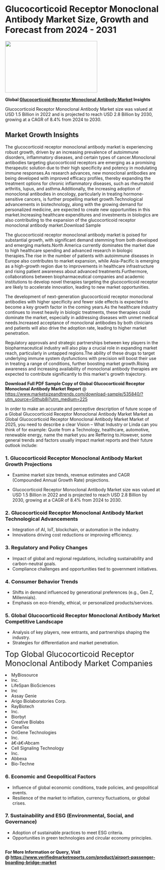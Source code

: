<H1>Glucocorticoid Receptor Monoclonal Antibody Market Size, Growth and Forecast from 2024 - 2031</H1><img class="aligncenter size-medium wp-image-584254" src="https://thirdeyenews.in/wp-content/uploads/2024/09/Global-Market-Research-300x168.jpeg" alt="" width="300" height="168" /><p><strong>Global&nbsp;<a href="https://www.marketsizeandtrends.com/download-sample/535840/?utm_source=Github8j?utm_medium=225">Glucocorticoid Receptor Monoclonal Antibody Market</a> Insights</strong></p><p>Glucocorticoid Receptor Monoclonal Antibody Market size was valued at USD 1.5 Billion in 2022 and is projected to reach USD 2.8 Billion by 2030, growing at a CAGR of 8.4% from 2024 to 2030.</p><p><h2>Market Growth Insights</h2> The glucocorticoid receptor monoclonal antibody market is experiencing robust growth, driven by an increasing prevalence of autoimmune disorders, inflammatory diseases, and certain types of cancer.Monoclonal antibodies targeting glucocorticoid receptors are emerging as a promising therapeutic solution due to their high specificity and potency in modulating immune responses.As research advances, new monoclonal antibodies are being developed with improved efficacy profiles, thereby expanding the treatment options for chronic inflammatory diseases, such as rheumatoid arthritis, lupus, and asthma.Additionally, the increasing adoption of monoclonal antibodies in oncology, particularly in treating hormone-sensitive cancers, is further propelling market growth.Technological advancements in biotechnology, along with the growing demand for personalized medicine, are expected to create new opportunities in this market.Increasing healthcare expenditures and investments in biologics are also contributing to the expansion of the glucocorticoid receptor monoclonal antibody market.Download Sample <p>The glucocorticoid receptor monoclonal antibody market is poised for substantial growth, with significant demand stemming from both developed and emerging markets.North America currently dominates the market due to high healthcare spending and advanced research in biologic therapies.The rise in the number of patients with autoimmune diseases in Europe also contributes to market expansion, while Asia-Pacific is emerging as a high-growth region due to improvements in healthcare infrastructure and rising patient awareness about advanced treatments.Furthermore, collaborations between biopharmaceutical companies and academic institutions to develop novel therapies targeting the glucocorticoid receptor are likely to accelerate innovation, leading to new market opportunities.</p> <p>The development of next-generation glucocorticoid receptor monoclonal antibodies with higher specificity and fewer side effects is expected to become a key growth factor in the coming years.As the healthcare industry continues to invest heavily in biologic treatments, these therapies could dominate the market, especially in addressing diseases with unmet medical needs.Increased acceptance of monoclonal antibodies by both clinicians and patients will also drive the adoption rate, leading to higher market penetration.</p> <p>Regulatory approvals and strategic partnerships between key players in the biopharmaceutical industry will also play a crucial role in expanding market reach, particularly in untapped regions.The ability of these drugs to target underlying immune system dysfunctions with precision will boost their use in treating a range of conditions, further boosting market growth.Rising awareness and increasing availability of monoclonal antibody therapies are expected to contribute significantly to this market's growth trajectory.</p> </p><p><span class=""><strong>Download Full PDF Sample Copy of Global Glucocorticoid Receptor Monoclonal Antibody Market Report</strong> @ <a href="https://www.marketsizeandtrends.com/download-sample/535840/?utm_source=Github8j?utm_medium=225" target="_blank">https://www.marketsizeandtrends.com/download-sample/535840/?utm_source=Github8j?utm_medium=225</a></span></p><p>In order to make an accurate and perceptive description of future scope of a Global&nbsp;Glucocorticoid Receptor Monoclonal Antibody Market Market as Global&nbsp;Glucocorticoid Receptor Monoclonal Antibody Market Market of 2025, you need to describe a clear Vision &ndash; What Industry or Linda can you think of for example: Quote from a Technology, healthcare, automotive, renewable energy, name the market you are Reffering to.However, some general trends and factors usually impact market reports and their future outlook include:</p><h3>1.&nbsp;<strong>Glucocorticoid Receptor Monoclonal Antibody Market Growth Projections</strong></h3><ul><li>Examine market size trends, revenue estimates and CAGR (Compounded Annual Growth Rate) projections.</li><li><p>Glucocorticoid Receptor Monoclonal Antibody Market size was valued at USD 1.5 Billion in 2022 and is projected to reach USD 2.8 Billion by 2030, growing at a CAGR of 8.4% from 2024 to 2030.</p></li></ul><h3>2.&nbsp;<strong>Glucocorticoid Receptor Monoclonal Antibody Market Technological Advancements</strong></h3><ul><li>Integration of AI, IoT, blockchain, or automation in the industry.</li><li>Innovations driving cost reductions or improving efficiency.</li></ul><h3>3.&nbsp;<strong>Regulatory and Policy Changes</strong></h3><ul><li>Impact of global and regional regulations, including sustainability and carbon-neutral goals.</li><li>Compliance challenges and opportunities tied to government initiatives.</li></ul><h3>4.&nbsp;<strong>Consumer Behavior Trends</strong></h3><ul><li>Shifts in demand influenced by generational preferences (e.g., Gen Z, Millennials).</li><li>Emphasis on eco-friendly, ethical, or personalized products/services.</li></ul><h3>5.&nbsp;<strong>Global Glucocorticoid Receptor Monoclonal Antibody Market Competitive Landscape</strong></h3><ul><li>Analysis of key players, new entrants, and partnerships shaping the industry.</li><li>Strategies for differentiation and market penetration.</li></ul><p data-pm-slice="1 1 []"><span style="color: inherit; font-family: inherit; font-size: 25px;">Top Global Glucocorticoid Receptor Monoclonal Antibody Market Companies</span></p><div class="" data-test-id=""><p><li>MyBiosource</li><li> Inc.</li><li> LifeSpan BioSciences</li><li> Inc</li><li> Assay Genie</li><li> Arigo Biolaboratories Corp.</li><li> RayBiotech</li><li> Inc.</li><li> Biorbyt</li><li> Creative Biolabs</li><li> GeneTex</li><li> OriGene Technologies</li><li> Inc.</li><li> â€‹â€‹Abcam</li><li> Cell Signaling Technology</li><li> Inc.</li><li> Abbexa</li><li> Bio-Techne</li></p></div><h3>6.&nbsp;<strong>Economic and Geopolitical Factors</strong></h3><ul><li>Influence of global economic conditions, trade policies, and geopolitical events.</li><li>Resilience of the market to inflation, currency fluctuations, or global crises.</li></ul><h3>7.&nbsp;<strong>Sustainability and ESG (Environmental, Social, and Governance)</strong></h3><ul><li>Adoption of sustainable practices to meet ESG criteria.</li><li>Opportunities in green technologies and circular economy principles.</li></ul><h2><strong style="font-size: 14px;">For More Information or Query, Visit @&nbsp;</strong><a style="background-color: #ffffff; font-size: 14px;" href="https://www.marketsizeandtrends.com/report/glucocorticoid-receptor-monoclonal-antibody-market/" target="_blank">https://www.verifiedmarketreports.com/product/airport-passenger-boarding-bridge-market</a></h2>